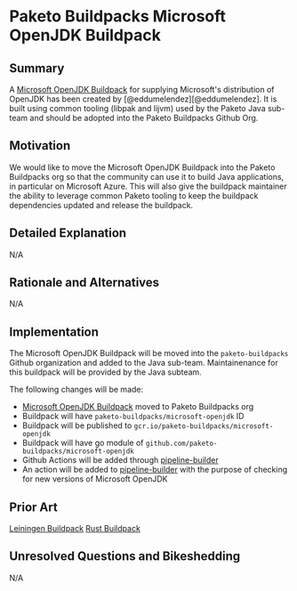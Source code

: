 # Paketo Buildpacks Microsoft OpenJDK Buildpack

## Summary

A [Microsoft OpenJDK Buildpack](https://github.com/eddumelendez/microsoft-openjdk) for supplying Microsoft's distribution of OpenJDK has been created by [@eddumelendez][@eddumelendez]. It is built using common tooling (libpak and lijvm) used by the Paketo Java sub-team and should be adopted into the Paketo Buildpacks Github Org.

## Motivation

We would like to move the Microsoft OpenJDK Buildpack into the Paketo Buildpacks org so that the community can use it to build Java applications, in particular on Microsoft Azure. This will also give the buildpack maintainer the ability to leverage common Paketo tooling to keep the buildpack dependencies updated and release the buildpack.

## Detailed Explanation

N/A

## Rationale and Alternatives

N/A

## Implementation

The Microsoft OpenJDK Buildpack will be moved into the `paketo-buildpacks` Github organization and added to the Java sub-team. Maintainenance for this buildpack will be provided by the Java subteam.

The following changes will be made:

- [Microsoft OpenJDK Buildpack](https://github.com/eddumelendez/microsoft-openjdk) moved to Paketo Buildpacks org
- Buildpack will have `paketo-buildpacks/microsoft-openjdk` ID
- Buildpack will be published to `gcr.io/paketo-buildpacks/microsoft-openjdk`
- Buildpack will have go module of `github.com/paketo-buildpacks/microsoft-openjdk`
- Github Actions will be added through [pipeline-builder](https://github.com/paketo-buildpacks/pipeline-builder)
- An action will be added to [pipeline-builder](https://github.com/paketo-buildpacks/pipeline-builder/tree/main/actions) with the purpose of checking for new versions of Microsoft OpenJDK

## Prior Art

[Leiningen Buildpack](https://github.com/paketo-buildpacks/rfcs/blob/master/accepted/0004-clojure.md)
[Rust Buildpack](https://github.com/paketo-buildpacks/rfcs/blob/master/accepted/0014-rust.md)

## Unresolved Questions and Bikeshedding

N/A
